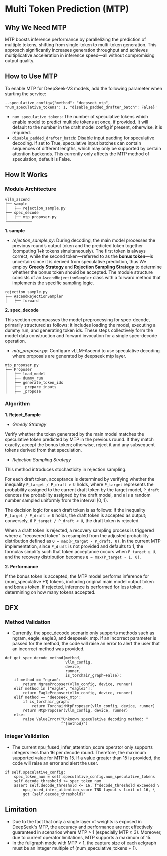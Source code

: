 # Multi Token Prediction (MTP)

## Why We Need MTP
MTP boosts inference performance by parallelizing the prediction of multiple tokens, shifting from single-token to multi-token generation. This approach significantly increases generation throughput and achieves multiplicative acceleration in inference speed—all without compromising output quality.

## How to Use MTP
To enable MTP for DeepSeek-V3 models, add the following parameter when starting the service:

`--speculative_config={"method": "deepseek_mtp", "num_speculative_tokens": 1, "disable_padded_drafter_batch": False}'`

- `num_speculative_tokens`: The number of speculative tokens which enable model to predict multiple tokens at once, if provided. It will default to the number in the draft model config if present, otherwise, it is required.
- `disable_padded_drafter_batch`: Disable input padding for speculative decoding. If set to True, speculative input batches can contain sequences of different lengths, which may only be supported by certain attention backends. This currently only affects the MTP method of speculation, default is False.

## How It Works

### Module Architecture

```
vllm_ascend
├── sample
│   ├── rejection_sample.py
├── spec_decode
│   ├── mtp_proposer.py
└───────────
```

**1. sample**

- *rejection_sample.py*: During decoding, the main model processes the previous round’s output token and the predicted token together (computing 1+k tokens simultaneously). The first token is always correct, while the second token—referred to as the **bonus token**—is uncertain since it is derived from speculative prediction, thus We employ **Greedy Strategy** and **Rejection Sampling Strategy** to determine whether the bonus token should be accepted. The module structure consists of an `AscendRejectionSampler` class with a forward method that implements the specific sampling logic.

```
rejection_sample.py
├── AscendRejectionSampler
│   ├── forward
```

**2. spec_decode**

This section encompasses the model preprocessing for spec-decode, primarily structured as follows: it includes loading the model, executing a dummy run, and generating token ids. These steps collectively form the model data construction and forward invocation for a single spec-decode operation.
- *mtp_proposer.py*: Configure vLLM-Ascend to use speculative decoding where proposals are generated by deepseek mtp layer.

```
mtp_proposer.py
├── Proposer
│   ├── load_model
│   ├── dummy_run
│   ├── generate_token_ids
│   ├── _prepare_inputs
│   ├── _propose
```

### Algorithm

**1. Reject_Sample**
- *Greedy Strategy*

Verify whether the token generated by the main model matches the speculative token predicted by MTP in the previous round. If they match exactly, accept the bonus token; otherwise, reject it and any subsequent tokens derived from that speculation.

- *Rejection Sampling Strategy*

This method introduces stochasticity in rejection sampling.

For each draft token, acceptance is determined by verifying whether the inequality `P_target / P_draft ≥ U` holds, where `P_target` represents the probability assigned to the current draft token by the target model, `P_draft` denotes the probability assigned by the draft model, and `U` is a random number sampled uniformly from the interval [0, 1).

The decision logic for each draft token is as follows: if the inequality `P_target / P_draft ≥ U` holds, the draft token is accepted as output; conversely, if `P_target / P_draft < U`, the draft token is rejected.

When a draft token is rejected, a recovery sampling process is triggered where a "recovered token" is resampled from the adjusted probability distribution defined as `Q = max(P_target - P_draft, 0)`. In the current MTP implementation, since `P_draft` is not provided and defaults to 1, the formulas simplify such that token acceptance occurs when `P_target ≥ U,` and the recovery distribution becomes `Q = max(P_target - 1, 0)`.

**2. Performance**

If the bonus token is accepted, the MTP model performs inference for (num_speculative +1) tokens, including original main model output token and bonus token. If rejected, inference is performed for less token, determining on how many tokens accepted.

## DFX

### Method Validation

- Currently, the spec_decode scenario only supports methods such as ngram, eagle, eagle3, and deepseek_mtp. If an incorrect parameter is passed for the method, the code will raise an error to alert the user that an incorrect method was provided.

```
def get_spec_decode_method(method,
                           vllm_config,
                           device,
                           runner,
                           is_torchair_graph=False):
    if method == "ngram":
        return NgramProposer(vllm_config, device, runner)
    elif method in ["eagle", "eagle3"]:
        return EagleProposer(vllm_config, device, runner)
    elif method == 'deepseek_mtp':
        if is_torchair_graph:
            return TorchairMtpProposer(vllm_config, device, runner)
        return MtpProposer(vllm_config, device, runner)
    else:
        raise ValueError("Unknown speculative decoding method: "
                         f"{method}")
```

### Integer Validation
- The current npu_fused_infer_attention_score operator only supports integers less than 16 per decode round. Therefore, the maximum supported value for MTP is 15. If a value greater than 15 is provided, the code will raise an error and alert the user.

```
if self.speculative_config:
    spec_token_num = self.speculative_config.num_speculative_tokens
    self.decode_threshold += spec_token_num
    assert self.decode_threshold <= 16, f"decode_threshold exceeded \
        npu_fused_infer_attention_score TND layout's limit of 16, \
        got {self.decode_threshold}"
```

## Limitation
- Due to the fact that only a single layer of weights is exposed in DeepSeek's MTP, the accuracy and performance are not effectively guaranteed in scenarios where MTP > 1 (especially MTP ≥ 3). Moreover, due to current operator limitations, MTP supports a maximum of 15.
- In the fullgraph mode with MTP > 1, the capture size of each aclgraph must be an integer multiple of (num_speculative_tokens + 1).
